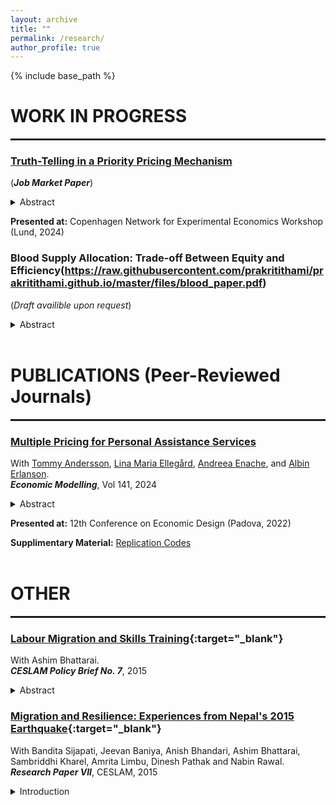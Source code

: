 ```yaml
---
layout: archive
title: ""
permalink: /research/
author_profile: true
---
```


{% include base_path %}
# WORK IN PROGRESS
<hr style="border: 1.5px solid;">

### [Truth-Telling in a Priority Pricing Mechanism](https://raw.githubusercontent.com/prakritithami/prakritithami.github.io/master/files/JMP_Thami.pdf)
(_**Job Market Paper**_)
<details>
  <summary>Abstract</summary>
  <p align="justify"> This paper studies the impact of truth-telling preferences on aggregate consumer welfare within a priority pricing (PP) mechanism. Traditional models assume individuals always misrepresent private information to maximize payoffs, yet recent evidence suggests there may be an innate preference for truth-telling. By incorporating these preferences, I find that PP enhances welfare over uniform pricing only when the probability of non-truthful individuals surpasses a critical threshold, suggesting that PP
may benefit populations with low truth-telling tendencies but reduce welfare when this tendency is high. To empirically test this, I conducted an online experiment, finding that while PP incentivized truth-telling, its impact did not vary significantly across groups with differing truth-telling tendencies. Instead, participants’ beliefs about others’ truthfulness emerged as key in shaping behavior. These findings underscore that PP’s welfare-enhancing potential depends not only on incentives created by the pricing structure but also on the population’s truth-telling tendencies and beliefs, offering valuable insights for designing effective pricing mechanisms.</p>
</details>

**Presented at:** Copenhagen Network for Experimental Economics Workshop (Lund, 2024)

### Blood Supply Allocation: Trade-off Between Equity and Efficiency(https://raw.githubusercontent.com/prakritithami/prakritithami.github.io/master/files/blood_paper.pdf)
(_Draft availible upon request_)
<details>
  <summary>Abstract</summary>
  <p align="justify">Blood supply allocation can involve a trade-off between equity and efficiency. While ABO-compatible pooling can promote equitable access across blood types by redistributing supply among all compatible blood types, it may reduce the total number of treated patients in a steady-state setting. This paper derives a domination criterion for ABO-compatible pooling and shows that in iterative pairwise pooling procedures, the final allocation does not result in efficiency loss if this criterion is met at each step. Simulations based on the plasma donation and demand model by Kominers et al. (2020) indicate that failing to satisfy this criterion leads to inefficiencies in 7.11% of cases, with the number of treated patients decreasing by an average of 0.60% to 1.03%. These findings highlight the need to integrate efficiency considerations into blood allocation mechanisms to prevent equity-driven pooling from inadvertently reducing the number of treated patients.</p>
</details> <br>

# PUBLICATIONS (Peer-Reviewed Journals)
<hr style="border: 1.5px solid;">

### [Multiple Pricing for Personal Assistance Services](https://doi.org/10.1016/j.econmod.2024.106916)
With <a href="https://sites.google.com/site/tommyanderssonlunduniversity/home" target="_blank">Tommy Andersson</a>, <a href="https://sites.google.com/site/linamariaellegaard" target="_blank">Lina Maria Ellegård</a>, <a href="https://sites.google.com/view/andreea-enache" target="_blank">Andreea Enache</a>, and <a href="https://erlanson.weebly.com/" target="_blank">Albin Erlanson</a>.  
_**Economic Modelling**_, Vol 141, 2024
<details>
  <summary>Abstract</summary>
  <p align="justify">Third-party payers often reimburse health care providers based on prospectively set prices. Although a key motivation of prospective payment is to contain costs, this paper shows that this aspect crucially depends on the design of the pricing scheme due to the well-known incentives of patient selection (or “dumping”). This paper provides a general theoretical framework where heterogeneous users are served by either private for-profit or public providers, each paid an hourly compensation by a third-party payer. The private, but not the public providers may select patients. It is demonstrated that this realistic feature of the model implies that total costs depend on the number of prices. The features of the model are illustrated using the Swedish system of personal assistance services as a motivating example. Numerical results show that marginal adjustments to the current uniform pricing scheme would lead to substantial savings.</p>
</details>

**Presented at:** 12th Conference on Economic Design (Padova, 2022)

**Supplimentary Material:** [Replication Codes](https://data.mendeley.com/datasets/rx35j3j8nr/2) <br><br>

# OTHER
<hr style="border: 1.5px solid;">

### [Labour Migration and Skills Training](https://ceslam.org/our-publications/labour-migration-and-skills-training/){:target="_blank"}
With Ashim Bhattarai.<br>
_**CESLAM Policy Brief No. 7**_, 2015
<details>
  <summary>Abstract</summary>
  <p align="justify">Of the half a million or so Nepalis who left the country for work in 2013/14, nearly three quarters were classified as ‘unskilled’. This tendency of the majority of migrants being poorly trained is a cause for concern since low-skilled and ‘unskilled’ workers are more vulnerable to exploitation and abuse, are accorded fewer job benefits, and face limited earning potential. Addressing this issue will require a strong, well-organised technical and vocational education sector which is also attuned to the needs of the foreign employment labour market. This policy paper provides an overview of Nepal’s technical training sector, identifies the key challenges and issues that need to be addressed vis-à-vis labour migration, and provides recommendations on how these could be addressed.</p>
</details>

### [Migration and Resilience: Experiences from Nepal's 2015 Earthquake](https://ceslam.org/our-publications/migration-and-resilience-experiences-from-nepals-2015-earthquake/){:target="_blank"}
With Bandita Sijapati, Jeevan Baniya, Anish Bhandari, Ashim Bhattarai, Sambriddhi Kharel, Amrita Limbu, Dinesh Pathak and Nabin Rawal. <br>
_**Research Paper VII**_, CESLAM, 2015 
<details>
  <summary>Introduction</summary>
  <p align="justify">A landlocked country with diverse geographic and climatic features, Nepal is known to be highly vulnerable to a range of natural hazards, particularly droughts, earthquakes, floods and landslides. The risk arising from natural disasters is further exacerbated by the poor socio-economic condition of the country’s population. Over the past two decades, Nepal’s record in reducing poverty has been noteworthy, with poverty headcount having fallen from 42 per cent in 1995/96 to 25 per cent in 2010/11. Yet, a significant number of households remain ever vulnerable to slipping back into poverty as over 70 per cent of Nepalis still live on less than USD 2.5 a day. To exacerbate matters, inequality across social groups and regions has persisted over the years. Thus, the Central Region with an HDI of 0.510 (in 2011) has consistently ranked at the top while the Far-Western Region with an HDI of 0.435 has remained at the bottom. In terms of regional comparison, Nepal’s 2011 HDI score of 0.458 is among the lowest in South Asia.</p>

  <p align="justify">In such a context, outmigration (both internal and external), especially of the youth for employment opportunities, has been high. In the fiscal year 2013/14 alone, approximately half a million Nepalis, mainly young men and women, took up foreign employment. (This figure excludes migrants to India and migrant workers who went abroad without government-issued labour permits, both categories that are not captured in the government data.) The total official remittance received during the first nine months of FY 2013/14 was almost NPR 400 billion (USD 4 billion), or close to 30 per cent of the country’s total GDP.</p>

  <p align="justify">In the aftermath of the M 7.8 earthquake that struck central Nepal on 25 April 2015, and its aftershocks, particularly a major one of M 7.3 on 12 May 2015, issues related to the links between migration and disaster-preparedness as well as coping strategies adopted by the affected population have come to the fore. To examine such linkages, the Centre for the Study of Labour and Mobility (CESLAM) at the Social Science Baha (SSB), with support from the International Labour Organisation (ILO) and the International Migration Initiative of the Open Society Foundations, New York, undertook a quick assessment in four of the 14 severely affected districts, namely, Sindhupalchowk, Kavrepalanchowk, Dhading and Kathmandu, to understand how households with migrants—both external and internal—have coped with the natural disaster and whether there is any evidence of greater resilience on the part of such households.</p>
</details>
